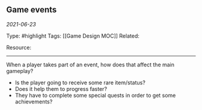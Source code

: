 ## Game events 
*2021-06-23*

Type: #highlight 
Tags: [[Game Design MOC]]
Related: 

Resource: 

---
When a player takes part of an event, how does that affect the main gameplay?
- Is the player going to receive some rare item/status? 
- Does it help them to progress faster?
- They have to complete some special quests in order to get some achievements?